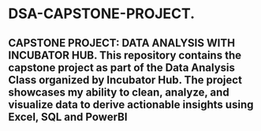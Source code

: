 # DSA-CAPSTONE-PROJECT.
## CAPSTONE PROJECT: DATA ANALYSIS WITH INCUBATOR HUB. This repository contains the capstone project as part of the Data Analysis Class organized by Incubator Hub. The project showcases my ability to clean, analyze, and visualize data to derive actionable insights using Excel, SQL and PowerBI
